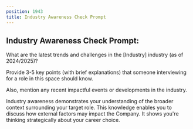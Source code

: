 ```yaml
---
position: 1943
title: Industry Awareness Check Prompt
---
```


## Industry Awareness Check Prompt:

What are the latest trends and challenges in the [Industry] industry (as of 2024/2025)?







Provide 3-5 key points (with brief explanations) that someone interviewing for a role in this space should know.





Also, mention any recent impactful events or developments in the industry.



Industry awareness demonstrates your understanding of the broader context surrounding your target role. This knowledge enables you to discuss how external factors may impact the Company. It shows you're thinking strategically about your career choice.